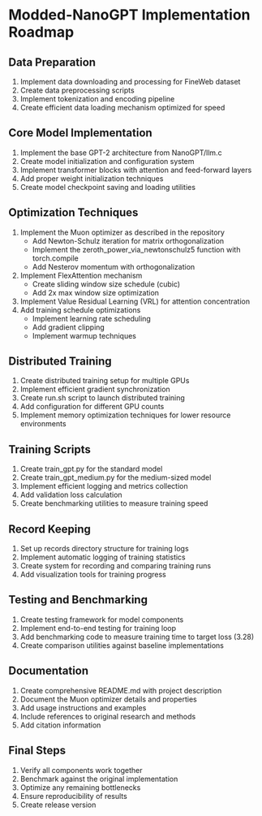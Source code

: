 # Modded-NanoGPT Implementation Roadmap

## Data Preparation
1. Implement data downloading and processing for FineWeb dataset
2. Create data preprocessing scripts
3. Implement tokenization and encoding pipeline
4. Create efficient data loading mechanism optimized for speed

## Core Model Implementation
1. Implement the base GPT-2 architecture from NanoGPT/llm.c
2. Create model initialization and configuration system
3. Implement transformer blocks with attention and feed-forward layers
4. Add proper weight initialization techniques
5. Create model checkpoint saving and loading utilities

## Optimization Techniques
1. Implement the Muon optimizer as described in the repository
   - Add Newton-Schulz iteration for matrix orthogonalization
   - Implement the zeroth_power_via_newtonschulz5 function with torch.compile
   - Add Nesterov momentum with orthogonalization
2. Implement FlexAttention mechanism
   - Create sliding window size schedule (cubic)
   - Add 2x max window size optimization
3. Implement Value Residual Learning (VRL) for attention concentration
4. Add training schedule optimizations
   - Implement learning rate scheduling
   - Add gradient clipping
   - Implement warmup techniques

## Distributed Training
1. Create distributed training setup for multiple GPUs
2. Implement efficient gradient synchronization
3. Create run.sh script to launch distributed training
4. Add configuration for different GPU counts
5. Implement memory optimization techniques for lower resource environments

## Training Scripts
1. Create train_gpt.py for the standard model
2. Create train_gpt_medium.py for the medium-sized model
3. Implement efficient logging and metrics collection
4. Add validation loss calculation
5. Create benchmarking utilities to measure training speed

## Record Keeping
1. Set up records directory structure for training logs
2. Implement automatic logging of training statistics
3. Create system for recording and comparing training runs
4. Add visualization tools for training progress

## Testing and Benchmarking
1. Create testing framework for model components
2. Implement end-to-end testing for training loop
3. Add benchmarking code to measure training time to target loss (3.28)
4. Create comparison utilities against baseline implementations

## Documentation
1. Create comprehensive README.md with project description
2. Document the Muon optimizer details and properties
3. Add usage instructions and examples
4. Include references to original research and methods
5. Add citation information

## Final Steps
1. Verify all components work together
2. Benchmark against the original implementation
3. Optimize any remaining bottlenecks
4. Ensure reproducibility of results
5. Create release version 